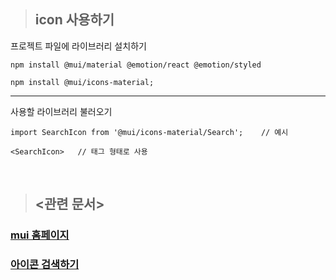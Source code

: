 > ## icon 사용하기


프로젝트 파일에 라이브러리 설치하기

```
npm install @mui/material @emotion/react @emotion/styled

npm install @mui/icons-material;

```

---------------------------------

사용할 라이브러리 불러오기

```
import SearchIcon from '@mui/icons-material/Search';    // 예시

<SearchIcon>   // 태그 형태로 사용

```
<br>


> ## <관련 문서>

### [mui 홈페이지](https://mui.com/getting-started/installation/)
### [아이콘 검색하기](https://mui.com/components/material-icons/)
